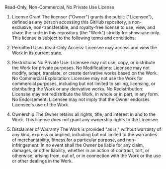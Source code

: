 Read-Only, Non-Commercial, No Private Use License

1. License Grant
The licensor ("Owner") grants the public ("Licensee"), defined as any person accessing this GitHub repository, a non-exclusive, non-transferable, and royalty-free license to use, view, and share the code in this repository (the "Work") strictly for showcase only. This license is subject to the following terms and conditions:

2. Permitted Uses
Read-Only Access: Licensee may access and view the Work in its current state.

3. Restrictions
No Private Use: Licensee may not use, copy, or distribute the Work for private purposes.
No Modifications: Licensee may not modify, adapt, translate, or create derivative works based on the Work.
No Commercial Exploitation: Licensee may not use the Work for commercial purposes, including but not limited to selling, licensing, or distributing the Work or any derivative works.
No Redistribution: Licensee may not redistribute the Work, in whole or in part, in any form.
No Endorsement: Licensee may not imply that the Owner endorses Licensee's use of the Work.

4. Ownership
The Owner retains all rights, title, and interest in and to the Work. This license does not grant any ownership rights to the Licensee.

5. Disclaimer of Warranty
The Work is provided "as is," without warranty of any kind, express or implied, including but not limited to the warranties of merchantability, fitness for a particular purpose, and non-infringement. In no event shall the Owner be liable for any claim, damages, or other liability, whether in an action of contract, tort, or otherwise, arising from, out of, or in connection with the Work or the use or other dealings in the Work.